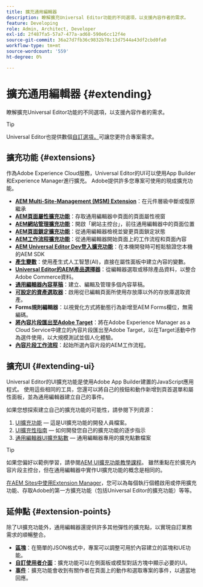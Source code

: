 ```yaml
---
title: 擴充通用編輯器
description: 瞭解擴充Universal Editor功能的不同選項，以支援內容作者的需求。
feature: Developing
role: Admin, Architect, Developer
exl-id: 2f487fa5-57a7-477a-ad68-590e6cc12f4e
source-git-commit: 36a27d7fb36c9832b78c13d7544a43df2cbd0fa0
workflow-type: tm+mt
source-wordcount: '559'
ht-degree: 0%

---
```


# 擴充通用編輯器 {#extending}

瞭解擴充Universal Editor功能的不同選項，以支援內容作者的需求。

>[!TIP]
>
>Universal Editor也提供數個[自訂選項，](/help/implementing/universal-editor/customizing.md)可讓您更符合專案需求。

## 擴充功能 {#extensions}

作為Adobe Experience Cloud服務，Universal Editor的UI可以使用App Builder和Experience Manager進行擴充。 Adobe提供許多您專案可使用的現成擴充功能。

* **[AEM Multi-Site-Management (MSM) Extension](/help/sites-cloud/authoring/universal-editor/authoring.md#inheritance)**：在元件層級中斷或復原繼承
* **[AEM頁面屬性擴充功能](/help/sites-cloud/authoring/universal-editor/authoring.md#page-properties)**：存取通用編輯器中頁面的頁面屬性視窗
* **[AEM網站管理擴充功能](/help/sites-cloud/authoring/universal-editor/authoring.md#sites-console)**：開啟「網站主控台」，前往通用編輯器中的頁面位置
* **[AEM頁面鎖定擴充功能](/help/sites-cloud/authoring/universal-editor/authoring.md#locking-pages)**：從通用編輯器檢視並變更頁面鎖定狀態
* **[AEM工作流程擴充功能](/help/sites-cloud/authoring/universal-editor/authoring.md#workflows)**：從通用編輯器開始頁面上的工作流程和頁面內容
* **[AEM Universal Editor Dev登入擴充功能](/help/sites-cloud/authoring/universal-editor/authoring.md#developer-login)**：在本機開發時可輕鬆驗證您本機的AEM SDK
* **[產生變數](/help/generative-ai/generate-variations-integrated-editor.md)**：使用產生式人工智慧(AI)，直接在屬性面板中建立內容的變數。
* **[Universal Editor的AEM產品選擇器](https://developer.adobe.com/uix/docs/extension-manager/extension-developed-by-adobe/ue-product-picker/)**：從編輯器選取或移除產品資料，以整合Adobe Commerce資料。
* **[通用編輯器內容草稿](https://developer.adobe.com/uix/docs/extension-manager/extension-developed-by-adobe/universal-editor-content-drafts/)**：建立、編輯及管理多個內容草稿。
* **[可設定的資產選取器](https://developer.adobe.com/uix/docs/extension-manager/extension-developed-by-adobe/configurable-asset-picker/)**：啟用從已編輯頁面所使用存放庫以外的存放庫選取資產。
* **Forms規則編輯器**：以視覺化方式將動態行為新增至AEM Forms欄位，無需編碼。
* **[將內容片段匯出至Adobe Target](https://developer.adobe.com/uix/docs/extension-manager/extension-developed-by-adobe/exporting-content-fragment-to-adobe-target/)**：將在Adobe Experience Manager as a Cloud Service中建立的內容片段匯出至Adobe Target，以在Target活動中作為選件使用，以大規模測試並個人化體驗。
* **[內容片段工作流程](https://developer.adobe.com/uix/docs/extension-manager/extension-developed-by-adobe/content-fragments-workflows/)**：起始所選內容片段的AEM工作流程。

## 擴充UI {#extending-ui}

Universal Editor的UI擴充功能是使用Adobe App Builder建置的JavaScript應用程式。 使用這些相同的工具，您還可以將自己的按鈕和動作新增到頁首選單和屬性面板，並為通用編輯器建立自己的事件。

如果您想探索建立自己的擴充功能的可能性，請參閱下列資源：

1. [UI擴充功能](https://developer.adobe.com/uix/docs/) — 這是UI擴充功能的開發人員檔案。
1. [UI擴充性指南](https://developer.adobe.com/uix/docs/guides/) — 如何開發您自己的擴充功能的逐步指示
1. [通用編輯器UI擴充點數](https://developer.adobe.com/uix/docs/services/aem-universal-editor/) — 通用編輯器專用的擴充點數檔案

>[!TIP]
>
>如果您偏好以範例學習，請參閱[AEM UI擴充功能教學課程](https://experienceleague.adobe.com/en/docs/experience-manager-learn/cloud-service/developing/extensibility/ui/overview)。 雖然重點在於擴充內容片段主控台，但在通用編輯器中實作UI擴充功能的概念是相同的。

[在AEM Sites中使用Extension Manager](https://developer.adobe.com/uix/docs/extension-manager/)，您可以為每個執行個體啟用或停用擴充功能、存取Adobe的第一方擴充功能（包括Universal Editor的擴充功能）等等。

## 延伸點 {#extension-points}

除了UI擴充功能外，通用編輯器還提供許多其他彈性的擴充點，以實現自訂業務需求的順暢整合。

* **[區塊](/help/edge/developer/block-collection.md)**：在簡單的JSON格式中，專案可以調整可用於內容建立的區塊和UE功能。
* **[自訂使用者介面](#extending-ui)**：擴充功能可以在側面板或模型對話方塊中顯示必要的UI。
* **[事件](/help/implementing/universal-editor/events.md)**：擴充功能會收到有關作者在頁面上的動作和選取專案的事件，以適當地回應。

